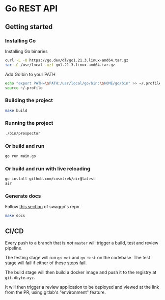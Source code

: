 # Go REST API

## Getting started

### Installing Go

Installing Go binaries

```bash
curl -L -O https://go.dev/dl/go1.21.3.linux-amd64.tar.gz
tar -C /usr/local -xzf go1.21.3.linux-amd64.tar.gz
```

Add Go bin to your PATH

```bash
echo "export PATH=\$PATH:/usr/local/go/bin:\$HOME/go/bin" >> ~/.profile
source ~/.profile
```

### Building the project

```bash
make build
```

### Running the project

```bash
./bin/prospector
```

### Or build and run

```bash
go run main.go
```

### Or build and run with live reloading

```bash
go install github.com/cosmtrek/air@latest
air
```

### Generate docs

Follow [this section](https://github.com/swaggo/swag#getting-started) of swaggo's repo.

```bash
make docs
```

## CI/CD

Every push to a branch that is _not_ `master` will trigger a build, test and review pipeline.

The testing stage will run `go vet` and `go test` on the codebase. The test stage will fail if either of these steps fail.

The build stage will then build a docker image and push it to the registry at `git.dbyte.xyz`.

It will then trigger a review application to be deployed and viewed at the link from the PR, using gitlab's "environment" feature.
